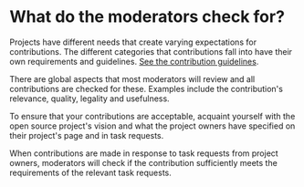 # What do the moderators check for?

Projects have different needs that create varying expectations for contributions. The different categories that contributions fall into have their own requirements and guidelines. [See the contribution guidelines](https://utopian.io/rules).

There are global aspects that most moderators will review and all contributions are checked for these. Examples include the contribution's relevance, quality, legality and usefulness.

To ensure that your contributions are acceptable, acquaint yourself with the open source project's vision and what the project owners have specified on their project's page and in task requests.

When contributions are made in response to task requests from project owners, moderators will check if the contribution sufficiently meets the requirements of the relevant task requests.
